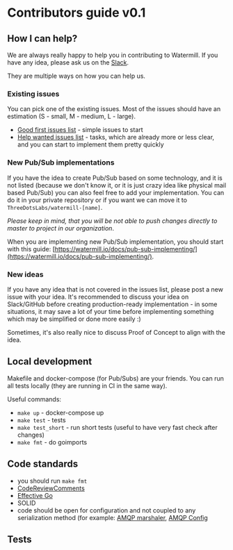 # Contributors guide v0.1

## How I can help?

We are always really happy to help you in contributing to Watermill. If you have any idea, please ask us on the [Slack](https://github.com/ThreeDotsLabs/watermill#support).

They are multiple ways on how you can help us.

### Existing issues

You can pick one of the existing issues. Most of the issues should have an estimation (S - small, M - medium, L - large).

- [Good first issues list](https://github.com/ThreeDotsLabs/watermill/issues?q=is%3Aissue+is%3Aopen+label%3A%22good+first+issue%22) - simple issues to start
- [Help wanted issues list](https://github.com/ThreeDotsLabs/watermill/issues?q=is%3Aissue+is%3Aopen+label%3A%22help+wanted%22) - tasks, which are already more or less clear, and you can start to implement them pretty quickly

### New Pub/Sub implementations

If you have the idea to create Pub/Sub based on some technology, and it is not listed (because we don't know it, or it is just crazy idea like physical mail based Pub/Sub) you can also feel free to add your implementation.
You can do it in your private repository or if you want we can move it to `ThreeDotsLabs/watermill-[name]`.

*Please keep in mind, that you will be not able to push changes directly to master to project in our organization*.

When you are implementing new Pub/Sub implementation, you should start with this guide: [https://watermill.io/docs/pub-sub-implementing/](https://watermill.io/docs/pub-sub-implementing/).

### New ideas

If you have any idea that is not covered in the issues list, please post a new issue with your idea. 
It's recommended to discuss your idea on Slack/GitHub before creating production-ready implementation - in some situations, it may save a lot of your time before implementing something which may be simplified or done more easily :)

Sometimes, it's also really nice to discuss Proof of Concept to align with the idea.

## Local development

Makefile and docker-compose (for Pub/Subs) are your friends. You can run all tests locally (they are running in CI in the same way).

Useful commands:
- `make up` - docker-compose up
- `make test` - tests
- `make test_short` - run short tests (useful to have very fast check after changes)
- `make fmt` - do goimports

## Code standards

- you should run `make fmt`
- [CodeReviewComments](https://github.com/golang/go/wiki/CodeReviewComments)
- [Effective Go](https://golang.org/doc/effective_go.html)
- SOLID
- code should be open for configuration and not coupled to any serialization method (for example: [AMQP marshaler](https://github.com/ThreeDotsLabs/watermill-amqp/blob/master/pkg/amqp/marshaler.go), [AMQP Config](https://github.com/ThreeDotsLabs/watermill-amqp/blob/master/pkg/amqp/config.go)

## Tests
